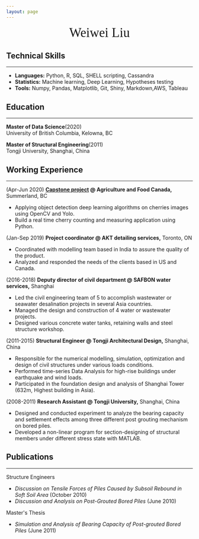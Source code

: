 ```yaml
---
layout: page
---
```

<center><span style="font-family:Didot; font-size:2.5em;">Weiwei Liu</span></center>

## Technical Skills
- - - -

* **Languages:** Python, R, SQL, SHELL scripting, Cassandra
* **Statistics:** Machine learning, Deep Learning, Hypotheses testing
* **Tools:** Numpy, Pandas, Matplotlib, Git, Shiny, Markdown,AWS, Tableau



## Education
- - - -

**Master of Data Science**(2020)   <br />
University of British Columbia, Kelowna, BC

**Master of Structural Engineering**(2011) <br />
Tongji University, Shanghai, China




## Working Experience
- - - -

(Apr-Jun 2020) **[Capstone project](/2020-06-26-real-time-cherry-detection/) @ Agriculture and Food Canada,** Summerland, BC

* Applying object detection deep learning algorithms on cherries images using OpenCV and Yolo.
* Build a real time cherry counting and measuring application using Python.

(Jan-Sep 2019) **Project coordinator @ AKT detailing services,** Toronto, ON

* Coordinated with modelling team based in India to assure the quality of the product.
* Analyzed and responded the needs of the clients based in US and Canada.

(2016-2018) **Deputy director of civil department @ SAFBON water services,** Shanghai

* Led the civil engineering team of 5 to accomplish wastewater or seawater desalination projects in several Asia countries.
* Managed the design and construction of 4 water or wastewater projects.
* Designed various concrete water tanks, retaining walls and steel structure workshop.

(2011-2015) **Structural Engineer @ Tongji Architectural Design,** Shanghai, China

* Responsible for the numerical modelling, simulation, optimization and design of civil structures under various loads conditions.
* Performed time-series Data Analysis for high-rise buildings under earthquake and wind loads.
* Participated in the foundation design and analysis of Shanghai Tower (632m, Highest building in Asia).

(2008-2011) **Research Assistant @ Tongji University,** Shanghai, China

* Designed and conducted experiment to analyze the bearing capacity and settlement effects among three different post grouting mechanism on bored piles.
* Developed a non-linear program for section-designing of structural members under different stress state with MATLAB.

## Publications
 - - - -

Structure Engineers
* *Discussion on Tensile Forces of Piles Caused by Subsoil Rebound in Soft Soil Area* (October 2010)
* *Discussion and Analysis on Post-Grouted Bored Piles* (June 2010)

Master's Thesis
* *Simulation and Analysis of Bearing Capacity of Post-grouted Bored Piles* (June 2011)
